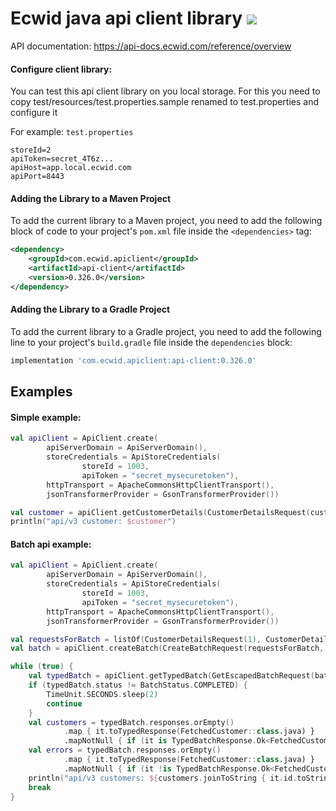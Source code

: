 # Ecwid java api client library ![](https://github.com/Ecwid/ecwid-java-api-client/workflows/Gradle%20Package/badge.svg)

API documentation: https://api-docs.ecwid.com/reference/overview 

#### Configure client library:
You can test this api client library on you local storage. 
For this you need to copy test/resources/test.properties.sample renamed to test.properties
and configure it

For example: `test.properties`
```properties
storeId=2
apiToken=secret_4T6z...
apiHost=app.local.ecwid.com
apiPort=8443
```

#### Adding the Library to a Maven Project

To add the current library to a Maven project, you need to add the following block of code to your project's `pom.xml` file inside the `<dependencies>` tag:

```xml
<dependency>
    <groupId>com.ecwid.apiclient</groupId>
    <artifactId>api-client</artifactId>
    <version>0.326.0</version>
</dependency>
```

#### Adding the Library to a Gradle Project

To add the current library to a Gradle project, you need to add the following line to your project's `build.gradle` file inside the `dependencies` block:

```groovy
implementation 'com.ecwid.apiclient:api-client:0.326.0'
```

## Examples

#### Simple example:
```kotlin
val apiClient = ApiClient.create(
		apiServerDomain = ApiServerDomain(),
		storeCredentials = ApiStoreCredentials(
				storeId = 1003,
				apiToken = "secret_mysecuretoken"),
		httpTransport = ApacheCommonsHttpClientTransport(),
		jsonTransformerProvider = GsonTransformerProvider())

val customer = apiClient.getCustomerDetails(CustomerDetailsRequest(customerId = 1))
println("api/v3 customer: $customer")
```

#### Batch api example:
```kotlin
val apiClient = ApiClient.create(
		apiServerDomain = ApiServerDomain(),
		storeCredentials = ApiStoreCredentials(
				storeId = 1003,
				apiToken = "secret_mysecuretoken"),
		httpTransport = ApacheCommonsHttpClientTransport(),
		jsonTransformerProvider = GsonTransformerProvider())

val requestsForBatch = listOf(CustomerDetailsRequest(1), CustomerDetailsRequest(2))
val batch = apiClient.createBatch(CreateBatchRequest(requestsForBatch, stopOnFirstFailure = true))

while (true) {
	val typedBatch = apiClient.getTypedBatch(GetEscapedBatchRequest(batch.ticket))
	if (typedBatch.status != BatchStatus.COMPLETED) {
		TimeUnit.SECONDS.sleep(2)
		continue
	}
	val customers = typedBatch.responses.orEmpty()
			.map { it.toTypedResponse(FetchedCustomer::class.java) }
			.mapNotNull { if (it is TypedBatchResponse.Ok<FetchedCustomer>) it.value else null }
	val errors = typedBatch.responses.orEmpty()
			.map { it.toTypedResponse(FetchedCustomer::class.java) }
			.mapNotNull { if (it !is TypedBatchResponse.Ok<FetchedCustomer>) it.toString() else null }
	println("api/v3 customers: ${customers.joinToString { it.id.toString() }}, errors: ${errors.joinToString()}")
	break
}
```
